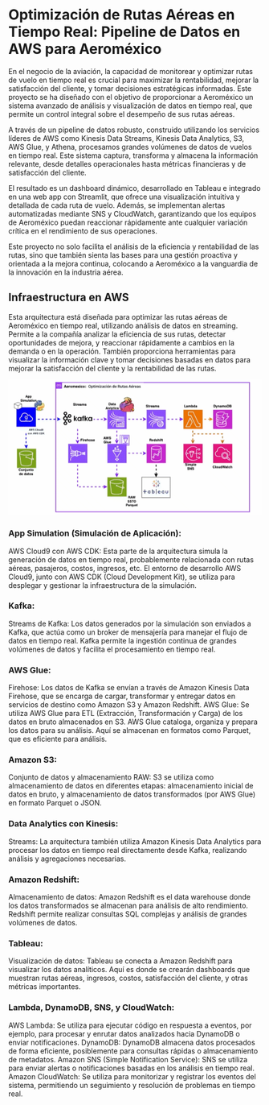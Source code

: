 # Optimización de Rutas Aéreas en Tiempo Real: Pipeline de Datos en AWS para Aeroméxico

En el negocio de la aviación, la capacidad de monitorear y optimizar rutas de vuelo en tiempo real es crucial para maximizar la rentabilidad, mejorar la satisfacción del cliente, y tomar decisiones estratégicas informadas. Este proyecto se ha diseñado con el objetivo de proporcionar a Aeroméxico un sistema avanzado de análisis y visualización de datos en tiempo real, que permite un control integral sobre el desempeño de sus rutas aéreas.

A través de un pipeline de datos robusto, construido utilizando los servicios líderes de AWS como Kinesis Data Streams, Kinesis Data Analytics, S3, AWS Glue, y Athena, procesamos grandes volúmenes de datos de vuelos en tiempo real. Este sistema captura, transforma y almacena la información relevante, desde detalles operacionales hasta métricas financieras y de satisfacción del cliente.

El resultado es un dashboard dinámico, desarrollado en Tableau e integrado en una web app con Streamlit, que ofrece una visualización intuitiva y detallada de cada ruta de vuelo. Además, se implementan alertas automatizadas mediante SNS y CloudWatch, garantizando que los equipos de Aeroméxico puedan reaccionar rápidamente ante cualquier variación crítica en el rendimiento de sus operaciones.

Este proyecto no solo facilita el análisis de la eficiencia y rentabilidad de las rutas, sino que también sienta las bases para una gestión proactiva y orientada a la mejora continua, colocando a Aeroméxico a la vanguardia de la innovación en la industria aérea.


## Infraestructura en AWS

Esta arquitectura está diseñada para optimizar las rutas aéreas de Aeroméxico en tiempo real, utilizando análisis de datos en streaming. Permite a la compañía analizar la eficiencia de sus rutas, detectar oportunidades de mejora, y reaccionar rápidamente a cambios en la demanda o en la operación. También proporciona herramientas para visualizar la información clave y tomar decisiones basadas en datos para mejorar la satisfacción del cliente y la rentabilidad de las rutas.

<img src='https://github.com/diegovillatoromx/aeromexico-flight-insights/blob/main/arquitectura-aws-aeromexico.gif' alt="architecture_diagram">

### App Simulation (Simulación de Aplicación):

AWS Cloud9 con AWS CDK: Esta parte de la arquitectura simula la generación de datos en tiempo real, probablemente relacionada con rutas aéreas, pasajeros, costos, ingresos, etc. El entorno de desarrollo AWS Cloud9, junto con AWS CDK (Cloud Development Kit), se utiliza para desplegar y gestionar la infraestructura de la simulación.

### Kafka:

Streams de Kafka: Los datos generados por la simulación son enviados a Kafka, que actúa como un broker de mensajería para manejar el flujo de datos en tiempo real. Kafka permite la ingestión continua de grandes volúmenes de datos y facilita el procesamiento en tiempo real.

### AWS Glue:
Firehose: Los datos de Kafka se envían a través de Amazon Kinesis Data Firehose, que se encarga de cargar, transformar y entregar datos en servicios de destino como Amazon S3 y Amazon Redshift.
AWS Glue: Se utiliza AWS Glue para ETL (Extracción, Transformación y Carga) de los datos en bruto almacenados en S3. AWS Glue cataloga, organiza y prepara los datos para su análisis. Aquí se almacenan en formatos como Parquet, que es eficiente para análisis.

### Amazon S3:

Conjunto de datos y almacenamiento RAW: S3 se utiliza como almacenamiento de datos en diferentes etapas: almacenamiento inicial de datos en bruto, y almacenamiento de datos transformados (por AWS Glue) en formato Parquet o JSON.

### Data Analytics con Kinesis:

Streams: La arquitectura también utiliza Amazon Kinesis Data Analytics para procesar los datos en tiempo real directamente desde Kafka, realizando análisis y agregaciones necesarias.

### Amazon Redshift:

Almacenamiento de datos: Amazon Redshift es el data warehouse donde los datos transformados se almacenan para análisis de alto rendimiento. Redshift permite realizar consultas SQL complejas y análisis de grandes volúmenes de datos.

### Tableau:

Visualización de datos: Tableau se conecta a Amazon Redshift para visualizar los datos analíticos. Aquí es donde se crearán dashboards que muestran rutas aéreas, ingresos, costos, satisfacción del cliente, y otras métricas importantes.

### Lambda, DynamoDB, SNS, y CloudWatch:

AWS Lambda: Se utiliza para ejecutar código en respuesta a eventos, por ejemplo, para procesar y enrutar datos analizados hacia DynamoDB o enviar notificaciones.
DynamoDB: DynamoDB almacena datos procesados de forma eficiente, posiblemente para consultas rápidas o almacenamiento de metadatos.
Amazon SNS (Simple Notification Service): SNS se utiliza para enviar alertas o notificaciones basadas en los análisis en tiempo real.
Amazon CloudWatch: Se utiliza para monitorizar y registrar los eventos del sistema, permitiendo un seguimiento y resolución de problemas en tiempo real.






